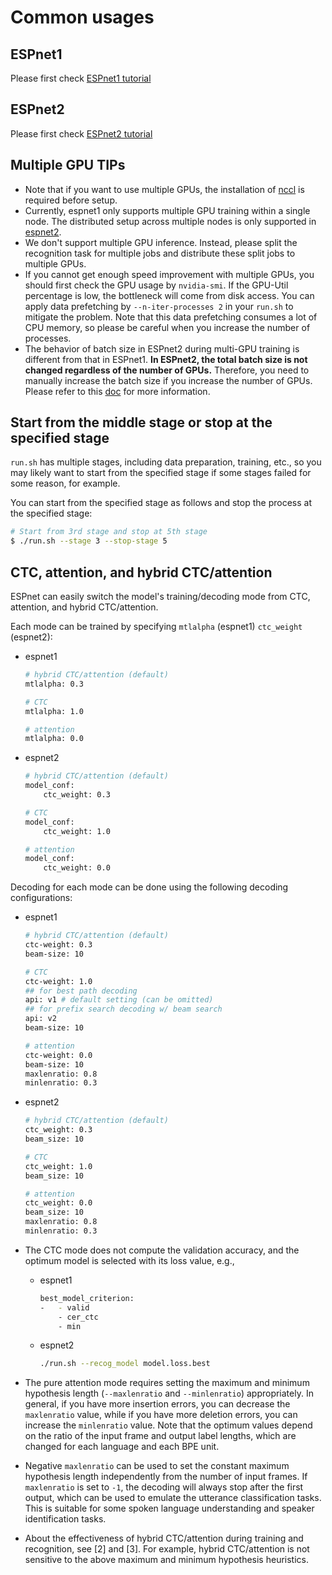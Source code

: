 # Common usages

## ESPnet1
Please first check [ESPnet1 tutorial](./espnet1_tutorial.md)

## ESPnet2
Please first check [ESPnet2 tutorial](./espnet2_tutorial.md)

## Multiple GPU TIPs
- Note that if you want to use multiple GPUs, the installation of [nccl](https://developer.nvidia.com/nccl) is required before setup.
- Currently, espnet1 only supports multiple GPU training within a single node. The distributed setup across multiple nodes is only supported in [espnet2](https://espnet.github.io/espnet/espnet2_distributed.html).
- We don't support multiple GPU inference. Instead, please split the recognition task for multiple jobs and distribute these split jobs to multiple GPUs.
- If you cannot get enough speed improvement with multiple GPUs, you should first check the GPU usage by `nvidia-smi`. If the GPU-Util percentage is low, the bottleneck will come from disk access. You can apply data prefetching by `--n-iter-processes 2` in your `run.sh` to mitigate the problem. Note that this data prefetching consumes a lot of CPU memory, so please be careful when you increase the number of processes.
- The behavior of batch size in ESPnet2 during multi-GPU training is different from that in ESPnet1. **In ESPnet2, the total batch size is not changed regardless of the number of GPUs.** Therefore, you need to manually increase the batch size if you increase the number of GPUs. Please refer to this [doc](https://espnet.github.io/espnet/espnet2_training_option.html#the-relation-between-mini-batch-size-and-number-of-gpus) for more information.

## Start from the middle stage or stop at the specified stage

`run.sh` has multiple stages, including data preparation, training, etc., so you may likely want to start
from the specified stage if some stages failed for some reason, for example.

You can start from the specified stage as follows and stop the process at the specified stage:

```bash
# Start from 3rd stage and stop at 5th stage
$ ./run.sh --stage 3 --stop-stage 5
```

## CTC, attention, and hybrid CTC/attention

ESPnet can easily switch the model's training/decoding mode from CTC, attention, and hybrid CTC/attention.

Each mode can be trained by specifying `mtlalpha` (espnet1) `ctc_weight` (espnet2):

- espnet1
  
  ```sh
  # hybrid CTC/attention (default)
  mtlalpha: 0.3

  # CTC
  mtlalpha: 1.0

  # attention
  mtlalpha: 0.0
  ```

- espnet2
  
  ```sh
  # hybrid CTC/attention (default)
  model_conf:
      ctc_weight: 0.3

  # CTC
  model_conf:
      ctc_weight: 1.0

  # attention
  model_conf:
      ctc_weight: 0.0
  ```

Decoding for each mode can be done using the following decoding configurations:

- espnet1
  
  ```sh
  # hybrid CTC/attention (default)
  ctc-weight: 0.3
  beam-size: 10

  # CTC
  ctc-weight: 1.0
  ## for best path decoding
  api: v1 # default setting (can be omitted)
  ## for prefix search decoding w/ beam search
  api: v2
  beam-size: 10

  # attention
  ctc-weight: 0.0
  beam-size: 10
  maxlenratio: 0.8
  minlenratio: 0.3
  ```

- espnet2
  
  ```sh
  # hybrid CTC/attention (default)
  ctc_weight: 0.3
  beam_size: 10

  # CTC
  ctc_weight: 1.0
  beam_size: 10

  # attention
  ctc_weight: 0.0
  beam_size: 10
  maxlenratio: 0.8
  minlenratio: 0.3
  ```

- The CTC mode does not compute the validation accuracy, and the optimum model is selected with its loss value, e.g.,
  - espnet1
  
    ```sh
    best_model_criterion:
    -   - valid
        - cer_ctc
        - min
    ```

  - espnet2
  
    ```sh
    ./run.sh --recog_model model.loss.best
    ```
    
- The pure attention mode requires setting the maximum and minimum hypothesis length (`--maxlenratio` and `--minlenratio`) appropriately. In general, if you have more insertion errors, you can decrease the `maxlenratio` value, while if you have more deletion errors, you can increase the `minlenratio` value. Note that the optimum values depend on the ratio of the input frame and output label lengths, which are changed for each language and each BPE unit.
- Negative `maxlenratio` can be used to set the constant maximum hypothesis length independently from the number of input frames. If `maxlenratio` is set to `-1`, the decoding will always stop after the first output, which can be used to emulate the utterance classification tasks. This is suitable for some spoken language understanding and speaker identification tasks.
- About the effectiveness of hybrid CTC/attention during training and recognition, see [2] and [3]. For example, hybrid CTC/attention is not sensitive to the above maximum and minimum hypothesis heuristics.
